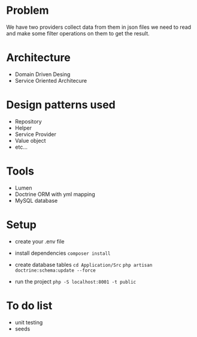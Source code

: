 # Problem

We have two providers collect data from them in json files we need to read and make some filter
operations on them to get the result.

# Architecture
- Domain Driven Desing
- Service Oriented Architecure

# Design patterns used
- Repository
- Helper
- Service Provider
- Value object
- etc...

# Tools
- Lumen
- Doctrine ORM with yml mapping
- MySQL database

# Setup 
- create your .env file

- install dependencies
`composer install `

- create database tables
`cd Application/Src`
`php artisan doctrine:schema:update --force`

- run the project
`php -S localhost:8001 -t public`

# To do list
- unit testing
- seeds
